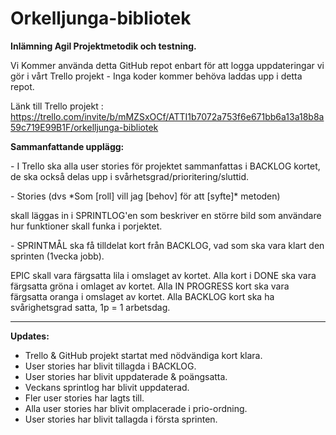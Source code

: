 # Orkelljunga-bibliotek


**Inlämning Agil Projektmetodik och testning.**
<p>Vi Kommer använda detta GitHub repot enbart för att logga uppdateringar vi gör i vårt Trello projekt - Inga koder kommer behöva laddas upp i detta repot.</p>


Länk till Trello projekt : https://trello.com/invite/b/mMZSxOCf/ATTI1b7072a753f6e671bb6a13a18b8a59c719E99B1F/orkelljunga-bibliotek


**Sammanfattande upplägg:**

<p>- I Trello ska alla user stories för projektet sammanfattas i BACKLOG kortet, de ska också delas upp i svårhetsgrad/prioritering/sluttid.</p>
<p>- Stories (dvs *Som [roll] vill jag [behov] för att [syfte]* metoden)</p>
skall läggas in i SPRINTLOG'en som beskriver en större bild som användare hur funktioner skall funka i porjektet.
<p>- SPRINTMÅL ska få tilldelat kort från BACKLOG, vad som ska vara klart den sprinten (1vecka jobb).</p>

EPIC skall vara färgsatta lila i omslaget av kortet.
Alla kort i DONE ska vara färgsatta gröna i omlaget av kortet.
Alla IN PROGRESS kort ska vara färgsatta oranga i omslaget av kortet.
Alla BACKLOG kort ska ha svårighetsgrad satta, 1p = 1 arbetsdag.

------------------------------------------------------------------------------------------------------------------------------------------------------------

**Updates:**

- Trello & GitHub projekt startat med nödvändiga kort klara.
- User stories har blivit tillagda i BACKLOG.
- User stories har blivit uppdaterade & poängsatta.
- Veckans sprintlog har blivit uppdaterad.
- Fler user stories har lagts till.
- Alla user stories har blivit omplacerade i prio-ordning.
- User stories har blivit tallagda i första sprinten.
